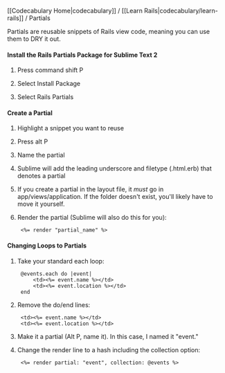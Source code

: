 [[Codecabulary Home|codecabulary]] / [[Learn Rails|codecabulary/learn-rails]] / Partials

<!-- ---title: Partials --- -->

Partials are reusable snippets of Rails view code, meaning you can use them to DRY it out.

#### Install the Rails Partials Package for Sublime Text 2

1) Press command shift P

2) Select Install Package

3) Select Rails Partials

#### Create a Partial

1) Highlight a snippet you want to reuse

2) Press alt P

3) Name the partial

4) Sublime will add the leading underscore and filetype (.html.erb) that denotes a partial

5) If you create a partial in the layout file, it _must_ go in app/views/application. If the folder doesn't exist, you'll likely have to move it yourself.

6) Render the partial (Sublime will also do this for you):

		<%= render "partial_name" %>

#### Changing Loops to Partials

1) Take your standard each loop:

		@events.each do |event|
			<td><%= event.name %></td>
			<td><%= event.location %></td>
		end

2) Remove the do/end lines:

		<td><%= event.name %></td>
		<td><%= event.location %></td>
		
3) Make it a partial (Alt P, name it). In this case, I named it "event."

4) Change the render line to a hash including the collection option:

		<%= render partial: "event", collection: @events %>
